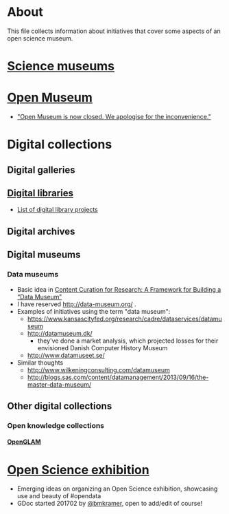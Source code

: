 # About

This file collects information about initiatives that cover some aspects of an open science museum.


# [Science museums](https://en.wikipedia.org/wiki/Science_museum)

# [Open Museum](http://www.openmuseum.org/)

- ["Open Museum is now closed. We apologise for the inconvenience."](https://web.archive.org/web/20170216220305/http://www.openmuseum.org/)

# Digital collections

## Digital galleries

## [Digital libraries](https://en.wikipedia.org/wiki/Digital_library)

- [List of digital library projects](https://en.wikipedia.org/wiki/List_of_digital_library_projects)

## Digital archives

## Digital museums

### Data museums
* Basic idea in [Content Curation for Research: A Framework for Building a “Data Museum”](https://doi.org/10.2218/ijdc.v10i2.355)
* I have reserved http://data-museum.org/ .
* Examples of initiatives using the term "data museum":
  - https://www.kansascityfed.org/research/cadre/dataservices/datamuseum 
  - http://datamuseum.dk/ 
    - they've done a market analysis, which projected losses for their envisioned Danish Computer History Museum
  - http://www.datamuseet.se/ 
* Similar thoughts
  - http://www.wilkeningconsulting.com/datamuseum 
  - http://blogs.sas.com/content/datamanagement/2013/09/16/the-master-data-museum/ 

## Other digital collections

### Open knowledge collections

#### [OpenGLAM](https://openglam.org/)

# [Open Science exhibition](https://docs.google.com/document/d/16lbODAFmHeeHLUeHWO9fG96elKlR8uGHEqQKvh2ktzA/edit#)

- Emerging ideas on organizing an Open Science exhibition, showcasing use and beauty of #opendata
- GDoc started 201702 by [@bmkramer](https://github.com/bmkramer), open to add/edit of course!
